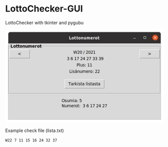 # LottoChecker-GUI

LottoChecker with tkinter and pygubu

![alt text](https://github.com/Mariapori/LottoChecker-GUI/blob/master/Lottonumerot-2.1.3.png?raw=true)

Example check file (lista.txt)
```
W22 7 11 15 16 24 32 37
```
